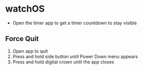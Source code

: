 # watchOS

- Open the timer app to get a timer countdown to stay visible

## Force Quit

1. Open app to quit
2. Press and hold side button until Power Down menu appears
3. Press and hold digital crown until the app closes
